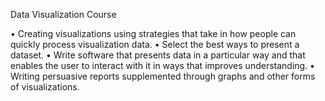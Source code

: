 Data Visualization Course

•	Creating visualizations using strategies that take in how people can quickly process visualization data.
•	Select the best ways to present a dataset.
•	Write software that presents data in a particular way and that enables the user to interact with it in ways that improves understanding. 
•	Writing persuasive reports supplemented through graphs and other forms of visualizations.

